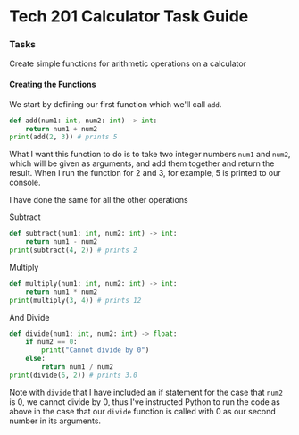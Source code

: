 # Tech 201 Calculator Task Guide

### Tasks
Create simple functions for arithmetic operations on a calculator

#### Creating the Functions
We start by defining our first function which we'll call `add`.
```python
def add(num1: int, num2: int) -> int:
    return num1 + num2
print(add(2, 3)) # prints 5
```
What I want this function to do is to take two integer numbers `num1` and `num2`, which will be given as arguments, and add them together and return the result.
When I run the function for 2 and 3, for example, 5 is printed to our console.

I have done the same for all the other operations

Subtract
```python
def subtract(num1: int, num2: int) -> int:
    return num1 - num2
print(subtract(4, 2)) # prints 2
```
Multiply
```python
def multiply(num1: int, num2: int) -> int:
    return num1 * num2
print(multiply(3, 4)) # prints 12
```
And Divide
```python
def divide(num1: int, num2: int) -> float:
    if num2 == 0:
        print("Cannot divide by 0")
    else:
        return num1 / num2
print(divide(6, 2)) # prints 3.0
```
Note with `divide` that I have included an if statement for the case that `num2` is 0, we cannot divide by 0, thus I've instructed Python to run the code as above in the case that our `divide` function is called with 0 as our second number in its arguments.